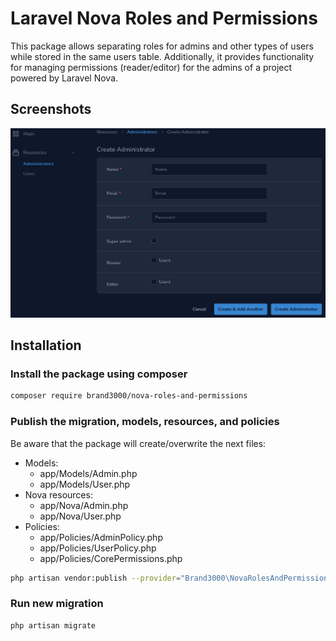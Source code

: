 # Laravel Nova Roles and Permissions
This package allows separating roles for admins and other types of users while stored in the same users table. Additionally, it provides functionality for managing permissions (reader/editor) for the admins of a project powered by Laravel Nova.
## Screenshots
![Sortable](./docs/nova-roles-and-permissions.png)
## Installation

### Install the package using composer

```bash
composer require brand3000/nova-roles-and-permissions
```

### Publish the migration, models, resources, and policies

Be aware that the package will create/overwrite the next files:

- Models:
    - app/Models/Admin.php
    - app/Models/User.php
- Nova resources:
    - app/Nova/Admin.php
    - app/Nova/User.php
- Policies:
    - app/Policies/AdminPolicy.php
    - app/Policies/UserPolicy.php
    - app/Policies/CorePermissions.php

```bash
php artisan vendor:publish --provider="Brand3000\NovaRolesAndPermissions\Publisher" --force
```

### Run new migration
```bash
php artisan migrate
```
